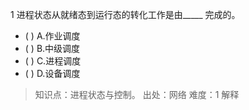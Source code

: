 1
进程状态从就绪态到运行态的转化工作是由_____ 完成的。
- ( ) A.作业调度 
- ( ) B.中级调度 
- ( ) C.进程调度 
- ( ) D.设备调度

> 知识点：进程状态与控制。
> 出处：网络
> 难度：1
> 解释
